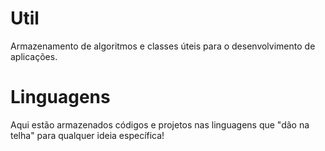 # Util
Armazenamento de algoritmos e classes úteis para o desenvolvimento de aplicações.
# Linguagens
Aqui estão armazenados códigos e projetos nas linguagens que "dão na telha" para qualquer ideia específica!
